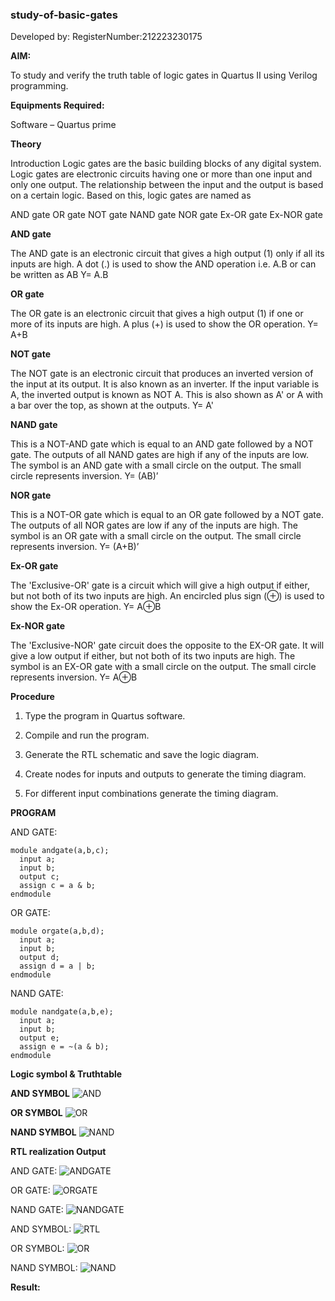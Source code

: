 ### study-of-basic-gates

Developed by: RegisterNumber:212223230175 
 

**AIM:** 

To study and verify the truth table of logic gates in Quartus II using Verilog programming.

**Equipments Required:**

Software – Quartus prime 

**Theory**

Introduction Logic gates are the basic building blocks of any digital system. Logic gates are electronic circuits having one or more than one input and only one output. The relationship between the input and the output is based on a certain logic. Based on this, logic gates are named as

AND gate OR gate NOT gate NAND gate NOR gate Ex-OR gate Ex-NOR gate

**AND gate**

The AND gate is an electronic circuit that gives a high output (1) only if all its inputs are high. A dot (.) is used to show the AND operation i.e. A.B or can be written as AB
Y= A.B

**OR gate** 

The OR gate is an electronic circuit that gives a high output (1) if one or more of its inputs are high. A plus (+) is used to show the OR operation.
Y= A+B

**NOT gate**

The NOT gate is an electronic circuit that produces an inverted version of the input at its output. It is also known as an inverter. If the input variable is A, the inverted output is known as NOT A. This is also shown as A' or A with a bar over the top, as shown at the outputs.
Y= A'

**NAND gate**

This is a NOT-AND gate which is equal to an AND gate followed by a NOT gate. The outputs of all NAND gates are high if any of the inputs are low. The symbol is an AND gate with a small circle on the output. The small circle represents inversion.
Y= (AB)’

**NOR gate**

This is a NOT-OR gate which is equal to an OR gate followed by a NOT gate. The outputs of all NOR gates are low if any of the inputs are high. The symbol is an OR gate with a small circle on the output. The small circle represents inversion.
Y= (A+B)’

**Ex-OR gate**

The 'Exclusive-OR' gate is a circuit which will give a high output if either, but not both of its two inputs are high. An encircled plus sign (⊕) is used to show the Ex-OR operation.
Y= A⊕B

**Ex-NOR gate**

The 'Exclusive-NOR' gate circuit does the opposite to the EX-OR gate. It will give a low output if either, but not both of its two inputs are high. The symbol is an EX-OR gate with a small circle on the output. The small circle represents inversion.
Y= A⊕B

**Procedure** 

1.	Type the program in Quartus software.

2.	Compile and run the program.

3.	Generate the RTL schematic and save the logic diagram.

4.	Create nodes for inputs and outputs to generate the timing diagram.

5.	For different input combinations generate the timing diagram.


**PROGRAM**

AND GATE:
```
module andgate(a,b,c);
  input a;
  input b;
  output c;
  assign c = a & b;
endmodule 
```
OR GATE:
```
module orgate(a,b,d);
  input a;
  input b;
  output d;
  assign d = a | b;
endmodule
```
NAND GATE:
```
module nandgate(a,b,e);
  input a;
  input b;
  output e;
  assign e = ~(a & b);
endmodule
```
 
**Logic symbol & Truthtable**

**AND SYMBOL**
![AND](https://github.com/roshinithangachamy/study-of-basic-gates/assets/147118341/3cb71959-3c68-4efd-89b4-4c440b4ae32f)


**OR SYMBOL**
![OR](https://github.com/roshinithangachamy/study-of-basic-gates/assets/147118341/67898d45-e76f-4872-a698-33610cd0c2ff)

**NAND SYMBOL**
![NAND](https://github.com/roshinithangachamy/study-of-basic-gates/assets/147118341/94488fac-a20d-4ac1-b688-6150a79a7e9a)


**RTL realization Output** 

AND GATE:
![ANDGATE](https://github.com/roshinithangachamy/study-of-basic-gates/assets/147118341/2050a883-4510-4133-b6d4-6aeb68be4d55)

OR GATE:
![ORGATE](https://github.com/roshinithangachamy/study-of-basic-gates/assets/147118341/5cd79c65-0ab9-4120-9bd8-bab602b785ec)

NAND GATE:
![NANDGATE](https://github.com/roshinithangachamy/study-of-basic-gates/assets/147118341/6cbf99d6-88a0-4e2c-a4ff-7c75b6831d5a)



AND SYMBOL:
![RTL](https://github.com/roshinithangachamy/study-of-basic-gates/assets/147118341/636ada50-6dfe-4417-9684-28d53512ebbe)

OR SYMBOL:
![OR](https://github.com/roshinithangachamy/study-of-basic-gates/assets/147118341/67898d45-e76f-4872-a698-33610cd0c2ff)

NAND SYMBOL:
![NAND](https://github.com/roshinithangachamy/study-of-basic-gates/assets/147118341/94488fac-a20d-4ac1-b688-6150a79a7e9a)

**Result:**


